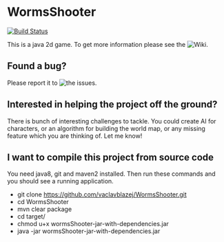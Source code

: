 WormsShooter
============
[![Build Status](https://travis-ci.org/vaclavblazej/WormsShooter.svg?branch=master)](https://travis-ci.org/vaclavblazej/WormsShooter)

This is a java 2d game. To get more information please see the ![Wiki](https://github.com/vaclavblazej/WormsShooter/wiki).

Found a bug?
------------
Please report it to ![the issues](https://github.com/vaclavblazej/WormsShooter/issues).

Interested in helping the project off the ground?
-------------------------------------------------
There is bunch of interesting challenges to tackle. You could create AI for characters, or an algorithm for building the world map, or any missing feature which you are thinking of. Let me know!

I want to compile this project from source code
-----------------------------------------------
You need java8, git and maven2 installed.
Then run these commands and you should see a running application.

* git clone https://github.com/vaclavblazej/WormsShooter.git
* cd WormsShooter
* mvn clear package
* cd target/
* chmod u+x wormsShooter-jar-with-dependencies.jar 
* java -jar wormsShooter-jar-with-dependencies.jar 
